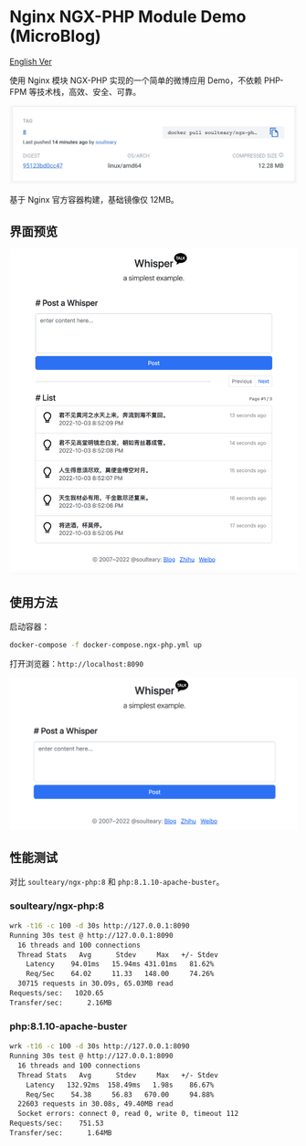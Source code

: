 # Nginx NGX-PHP Module Demo (MicroBlog)

[English Ver](./README_EN.md)

使用 Nginx 模块 NGX-PHP 实现的一个简单的微博应用 Demo，不依赖 PHP-FPM 等技术栈，高效、安全、可靠。

![](./screenshots/docker.png)

基于 Nginx 官方容器构建，基础镜像仅 12MB。

## 界面预览

![](./screenshots/list.png)

## 使用方法

启动容器：

```bash
docker-compose -f docker-compose.ngx-php.yml up
```

打开浏览器：`http://localhost:8090`

![](./screenshots/post.png)

## 性能测试

对比 `soulteary/ngx-php:8` 和 `php:8.1.10-apache-buster`。

### soulteary/ngx-php:8

```bash
wrk -t16 -c 100 -d 30s http://127.0.0.1:8090     
Running 30s test @ http://127.0.0.1:8090
  16 threads and 100 connections
  Thread Stats   Avg      Stdev     Max   +/- Stdev
    Latency    94.01ms   15.94ms 431.01ms   81.62%
    Req/Sec    64.02     11.33   148.00     74.26%
  30715 requests in 30.09s, 65.03MB read
Requests/sec:   1020.65
Transfer/sec:      2.16MB
```

### php:8.1.10-apache-buster

```bash
wrk -t16 -c 100 -d 30s http://127.0.0.1:8090     
Running 30s test @ http://127.0.0.1:8090
  16 threads and 100 connections
  Thread Stats   Avg      Stdev     Max   +/- Stdev
    Latency   132.92ms  158.49ms   1.98s    86.67%
    Req/Sec    54.38     56.83   670.00     94.88%
  22603 requests in 30.08s, 49.40MB read
  Socket errors: connect 0, read 0, write 0, timeout 112
Requests/sec:    751.53
Transfer/sec:      1.64MB
```